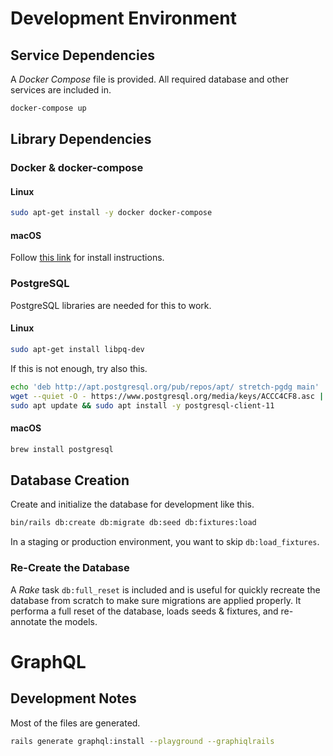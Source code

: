 # Development Environment

## Service Dependencies

A _Docker Compose_ file is provided. All required database and other
services are included in.

```bash
docker-compose up
```

## Library Dependencies

### Docker & docker-compose

#### Linux

```bash
sudo apt-get install -y docker docker-compose
```

#### macOS

Follow [this link](https://docs.docker.com/docker-for-mac/install/) for install instructions.

### PostgreSQL

PostgreSQL libraries are needed for this to work.

#### Linux

```bash
sudo apt-get install libpq-dev
```

If this is not enough, try also this.

```bash
echo 'deb http://apt.postgresql.org/pub/repos/apt/ stretch-pgdg main' | sudo tee /etc/apt/sources.list.d/pgdg.list
wget --quiet -O - https://www.postgresql.org/media/keys/ACCC4CF8.asc | sudo apt-key add -
sudo apt update && sudo apt install -y postgresql-client-11
```

#### macOS

```bash
brew install postgresql
```

## Database Creation

Create and initialize the database for development like this.

```bash
bin/rails db:create db:migrate db:seed db:fixtures:load
```

In a staging or production environment, you want to skip `db:load_fixtures`.

### Re-Create the Database

A _Rake_ task `db:full_reset` is included and is useful for quickly recreate
the database from scratch to make sure migrations are applied properly. It performa
a full reset of the database, loads seeds & fixtures, and re-annotate the models.

# GraphQL

## Development Notes

Most of the files are generated.

```bash
rails generate graphql:install --playground --graphiqlrails
```
